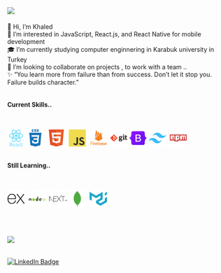 <div id="header" width="100" align="center"  >
  <div align="start" width="100" align="center" >
    <img width="200"   src="https://media2.giphy.com/media/fkZukR450RQ1qnGaq9/giphy.gif?cid=ecf05e47gneo2xsewt8d2zhuq4cmwic93xuhluywadnh6oxy&rid=giphy.gif&ct=s" width="300"/>
  </div>
</div>
<br />

<div> 
  <div > 
 👋 Hi, I’m Khaled <br />
 👀 I’m interested in JavaScript, React.js, and React Native for mobile development <br />
 &#127891; I’m currently studying computer enginnering in Karabuk university in Turkey  <br />
📢 I’m looking to collaborate on projects , to work with a team .. <br />
 ✨ “You learn more from failure than from success. Don’t let it stop you. Failure builds character.”  <br /> 
  <br />
    
  <br />
</div>
</div>
 <div>
 <div ><b>Current Skills..</b> </div><br /><br />
   <p>
   <img src="https://github.com/devicons/devicon/blob/master/icons/react/react-original-wordmark.svg" title="React" alt="React" width="40" height="40"/>
   <img src="https://github.com/devicons/devicon/blob/master/icons/css3/css3-plain-wordmark.svg"  title="CSS3" alt="CSS" width="40" height="40"/>&nbsp;
   <img src="https://github.com/devicons/devicon/blob/master/icons/html5/html5-original.svg" title="HTML5" alt="HTML" width="40" height="40"/>&nbsp;
   <img src="https://github.com/devicons/devicon/blob/master/icons/javascript/javascript-original.svg" title="JavaScript" alt="JavaScript" width="40"  height="40"/>&nbsp;
   <img src="https://github.com/devicons/devicon/blob/master/icons/firebase/firebase-plain-wordmark.svg" title="Firebase" alt="Firebase" width="40" height="40"/>&nbsp;
   <img src="https://github.com/devicons/devicon/blob/master/icons/git/git-original-wordmark.svg" title="Git" **alt="Git" width="40" height="40"/>
   <img src="https://github.com/devicons/devicon/blob/master/icons/bootstrap/bootstrap-original.svg" title="bootstrap" **alt="bootstrap" width="40" height="40"/>
   <img src="https://github.com/devicons/devicon/blob/master/icons/tailwindcss/tailwindcss-plain.svg" title="Tailwindcss" alt="Tw" width="40" height="40"/>&nbsp;
   <img src="https://github.com/devicons/devicon/blob/master/icons/npm/npm-original-wordmark.svg" title="npm" alt="Tw" width="40" height="40"/>&nbsp;
   </p>&nbsp;
   
  <br />
 <div ><b>Still Learning..</b> </div><br /><br />
   <p>
   <img src="https://github.com/devicons/devicon/blob/master/icons/express/express-original.svg" title="express" alt="express" width="40"  height="40"/>&nbsp;
   <img src="https://github.com/devicons/devicon/blob/master/icons/nodejs/nodejs-original-wordmark.svg" title="nodejs" alt="NodeJS" width="40"  height="40"/>&nbsp;
   <img src="https://github.com/devicons/devicon/blob/master/icons/nextjs/nextjs-original-wordmark.svg" title="nextjs" **alt="nextjs" width="40" height="40"/>
   <img src="https://github.com/devicons/devicon/blob/master/icons/mongodb/mongodb-plain.svg" title="mongodb" alt="mongodb" width="40" height="40"/>&nbsp;
   <img src="https://github.com/devicons/devicon/blob/master/icons/materialui/materialui-plain.svg" title="materialui" alt="materialui" width="40" height="40"/>&nbsp;
   </p>&nbsp;
  </div>
 <br />

 ![](https://leetcard.jacoblin.cool/Khaled6120?theme=nord&border=0&radius=20) 
 
 <br />
 <div id="badges" align="start">
  <a href="https://www.linkedin.com/in/khaled-naes-359456216">
    <img src="https://img.shields.io/badge/LinkedIn-blue?style=for-the-badge&logo=linkedin&logoColor=white" alt="LinkedIn Badge"/>
  </a>
</div>






